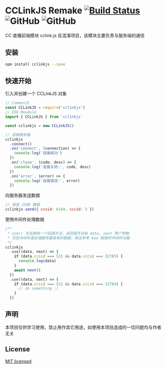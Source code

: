 # CCLinkJS Remake [![Build Status](https://www.travis-ci.com/hhui64/cclinkjs.svg?branch=master)](https://www.travis-ci.com/hhui64/cclinkjs) ![GitHub](https://img.shields.io/github/license/hhui64/cclinkjs) ![GitHub](https://img.shields.io/github/languages/top/hhui64/cclinkjs)

CC 直播前端模块 cclink.js 反混淆项目，该模块主要负责与服务端的通信

## 安装

```bash
npm install cclinkjs --save
```

## 快速开始

引入并创建一个 CCLinkJS 对象

```javascript
// CommonJS
const CCLinkJS = require('cclinkjs')
// ES6 Moudule
import { CCLinkJS } from 'cclinkjs'

const cclinkjs = new CCLinkJS()

// 连接服务器
cclinkjs
  .connect()
  .on('connect', (connection) => {
    console.log('连接成功')
  })
  .on('close', (code, desc) => {
    console.log('连接关闭:', code, desc)
  })
  .on('error', (error) => {
    console.log('连接错误:', error)
  })
```

向服务器发送数据

```javascript
// 发送 JSON 数据
cclinkjs.send({ ccsid: 6144, cccid: 5 })
```

使用中间件处理数据

```javascript
/**
 * use() 方法接收一个回调方法，该回调方法有 data, next 两个参数
 * 可在中间件里处理服务器发来的数据，用法参考 koa 框架的中间件功能
 */
cclinkjs
  .use((data, next) => {
    if (data.ccsid === 515 && data.cccid === 32785) {
      console.log(data)
    }
    await next()
  })
  .use((data, next) => {
    if (data.ccsid === 512 && data.cccid === 32784) {
      // do something :)
    }
  })
```

## 声明

本项目仅供学习使用，禁止用作其它用途，如使用本项目造成的一切问题均与作者无关

## License

[MIT licensed](LICENSE)
